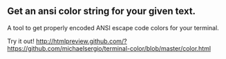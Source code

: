 Get an ansi color string for your given text.
--------

A tool to get properly encoded ANSI escape code colors for your terminal.

Try it out!
http://htmlpreview.github.com/?https://github.com/michaelsergio/terminal-color/blob/master/color.html

